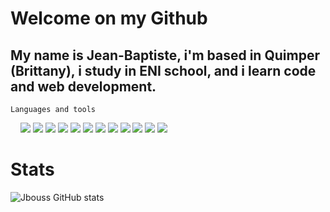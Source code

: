 # Welcome on my Github

## My name is Jean-Baptiste, i'm based in Quimper (Brittany), i study in ENI school, and i learn code and web development.


`Languages and tools`
 

  <img align="left" alt="tailwind" width="3rem" style="padding-right:10px;" src="https://cdn.jsdelivr.net/gh/devicons/devicon@latest/icons/tailwindcss/tailwindcss-original-wordmark.svg" />

  <img src="https://cdn.jsdelivr.net/gh/devicons/devicon@latest/icons/django/django-plain-wordmark.svg" />
  <img src="https://cdn.jsdelivr.net/gh/devicons/devicon@latest/icons/github/github-original-wordmark.svg" />
  <img src="https://cdn.jsdelivr.net/gh/devicons/devicon@latest/icons/spring/spring-original-wordmark.svg" />
  <img src="https://cdn.jsdelivr.net/gh/devicons/devicon@latest/icons/java/java-original-wordmark.svg" />
  <img src="https://cdn.jsdelivr.net/gh/devicons/devicon@latest/icons/html5/html5-original-wordmark.svg" />
  <img src="https://cdn.jsdelivr.net/gh/devicons/devicon@latest/icons/bash/bash-plain.svg" />
  <img src="https://cdn.jsdelivr.net/gh/devicons/devicon@latest/icons/figma/figma-original.svg" />
  <img src="https://cdn.jsdelivr.net/gh/devicons/devicon@latest/icons/postgresql/postgresql-original-wordmark.svg" />
  <img src="https://cdn.jsdelivr.net/gh/devicons/devicon@latest/icons/python/python-original-wordmark.svg" />
  <img src="https://cdn.jsdelivr.net/gh/devicons/devicon@latest/icons/symfony/symfony-original-wordmark.svg" />
  <img src="https://cdn.jsdelivr.net/gh/devicons/devicon@latest/icons/gradle/gradle-original-wordmark.svg" />
  <img src="https://cdn.jsdelivr.net/gh/devicons/devicon@latest/icons/visualstudio/visualstudio-original.svg" />
          
# Stats 

![Jbouss GitHub stats](https://github-readme-stats.vercel.app/api?username=Jbouss&theme=gruvbox&show_icons=true)